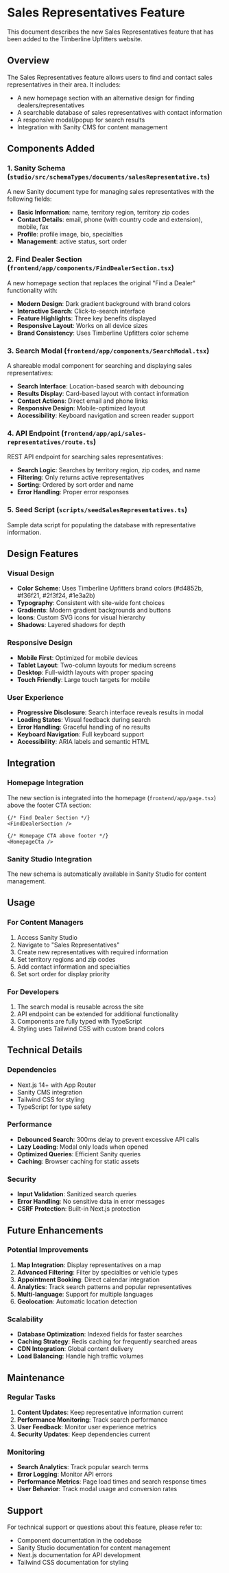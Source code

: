 # Sales Representatives Feature

This document describes the new Sales Representatives feature that has been added to the Timberline Upfitters website.

## Overview

The Sales Representatives feature allows users to find and contact sales representatives in their area. It includes:

- A new homepage section with an alternative design for finding dealers/representatives
- A searchable database of sales representatives with contact information
- A responsive modal/popup for search results
- Integration with Sanity CMS for content management

## Components Added

### 1. Sanity Schema (`studio/src/schemaTypes/documents/salesRepresentative.ts`)

A new Sanity document type for managing sales representatives with the following fields:

- **Basic Information**: name, territory region, territory zip codes
- **Contact Details**: email, phone (with country code and extension), mobile, fax
- **Profile**: profile image, bio, specialties
- **Management**: active status, sort order

### 2. Find Dealer Section (`frontend/app/components/FindDealerSection.tsx`)

A new homepage section that replaces the original "Find a Dealer" functionality with:

- **Modern Design**: Dark gradient background with brand colors
- **Interactive Search**: Click-to-search interface
- **Feature Highlights**: Three key benefits displayed
- **Responsive Layout**: Works on all device sizes
- **Brand Consistency**: Uses Timberline Upfitters color scheme

### 3. Search Modal (`frontend/app/components/SearchModal.tsx`)

A shareable modal component for searching and displaying sales representatives:

- **Search Interface**: Location-based search with debouncing
- **Results Display**: Card-based layout with contact information
- **Contact Actions**: Direct email and phone links
- **Responsive Design**: Mobile-optimized layout
- **Accessibility**: Keyboard navigation and screen reader support

### 4. API Endpoint (`frontend/app/api/sales-representatives/route.ts`)

REST API endpoint for searching sales representatives:

- **Search Logic**: Searches by territory region, zip codes, and name
- **Filtering**: Only returns active representatives
- **Sorting**: Ordered by sort order and name
- **Error Handling**: Proper error responses

### 5. Seed Script (`scripts/seedSalesRepresentatives.ts`)

Sample data script for populating the database with representative information.

## Design Features

### Visual Design
- **Color Scheme**: Uses Timberline Upfitters brand colors (#d4852b, #f36f21, #2f3f24, #1e3a2b)
- **Typography**: Consistent with site-wide font choices
- **Gradients**: Modern gradient backgrounds and buttons
- **Icons**: Custom SVG icons for visual hierarchy
- **Shadows**: Layered shadows for depth

### Responsive Design
- **Mobile First**: Optimized for mobile devices
- **Tablet Layout**: Two-column layouts for medium screens
- **Desktop**: Full-width layouts with proper spacing
- **Touch Friendly**: Large touch targets for mobile

### User Experience
- **Progressive Disclosure**: Search interface reveals results in modal
- **Loading States**: Visual feedback during search
- **Error Handling**: Graceful handling of no results
- **Keyboard Navigation**: Full keyboard support
- **Accessibility**: ARIA labels and semantic HTML

## Integration

### Homepage Integration
The new section is integrated into the homepage (`frontend/app/page.tsx`) above the footer CTA section:

```tsx
{/* Find Dealer Section */}
<FindDealerSection />

{/* Homepage CTA above footer */}
<HomepageCta />
```

### Sanity Studio Integration
The new schema is automatically available in Sanity Studio for content management.

## Usage

### For Content Managers
1. Access Sanity Studio
2. Navigate to "Sales Representatives"
3. Create new representatives with required information
4. Set territory regions and zip codes
5. Add contact information and specialties
6. Set sort order for display priority

### For Developers
1. The search modal is reusable across the site
2. API endpoint can be extended for additional functionality
3. Components are fully typed with TypeScript
4. Styling uses Tailwind CSS with custom brand colors

## Technical Details

### Dependencies
- Next.js 14+ with App Router
- Sanity CMS integration
- Tailwind CSS for styling
- TypeScript for type safety

### Performance
- **Debounced Search**: 300ms delay to prevent excessive API calls
- **Lazy Loading**: Modal only loads when opened
- **Optimized Queries**: Efficient Sanity queries
- **Caching**: Browser caching for static assets

### Security
- **Input Validation**: Sanitized search queries
- **Error Handling**: No sensitive data in error messages
- **CSRF Protection**: Built-in Next.js protection

## Future Enhancements

### Potential Improvements
1. **Map Integration**: Display representatives on a map
2. **Advanced Filtering**: Filter by specialties or vehicle types
3. **Appointment Booking**: Direct calendar integration
4. **Analytics**: Track search patterns and popular representatives
5. **Multi-language**: Support for multiple languages
6. **Geolocation**: Automatic location detection

### Scalability
- **Database Optimization**: Indexed fields for faster searches
- **Caching Strategy**: Redis caching for frequently searched areas
- **CDN Integration**: Global content delivery
- **Load Balancing**: Handle high traffic volumes

## Maintenance

### Regular Tasks
1. **Content Updates**: Keep representative information current
2. **Performance Monitoring**: Track search performance
3. **User Feedback**: Monitor user experience metrics
4. **Security Updates**: Keep dependencies current

### Monitoring
- **Search Analytics**: Track popular search terms
- **Error Logging**: Monitor API errors
- **Performance Metrics**: Page load times and search response times
- **User Behavior**: Track modal usage and conversion rates

## Support

For technical support or questions about this feature, please refer to:
- Component documentation in the codebase
- Sanity Studio documentation for content management
- Next.js documentation for API development
- Tailwind CSS documentation for styling
